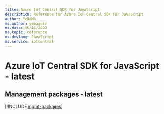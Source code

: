```yaml
---
title: Azure IoT Central SDK for JavaScript
description: Reference for Azure IoT Central SDK for JavaScript
author: YoDaMa
ms.author: yomaguir
ms.date: 05/16/2022
ms.topic: reference
ms.devlang: JavaScript
ms.service: iotcentral
---
```

# Azure IoT Central SDK for JavaScript - latest
## Management packages - latest
[!INCLUDE [mgmt-packages](iot-central-mgmt-index.md)]
